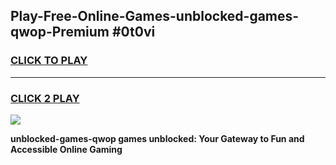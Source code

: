 
## Play-Free-Online-Games-unblocked-games-qwop-Premium #0t0vi
<h3>
<a href="https://premium.freeplayer.one?title=unblocked-games-qwop&ref=8M">CLICK TO PLAY</a></h3>
<hr>

<h3>
<a href="https://premium.freeplayer.one?title=unblocked-games-qwop&ref=8M">CLICK 2 PLAY</a>
  
</h3>

<a href="https://premium.freeplayer.one?title=unblocked-games-qwop&ref=8M"><img src="https://clearcache.store/games.png"></a>


**unblocked-games-qwop games unblocked: Your Gateway to Fun and Accessible Online Gaming**
